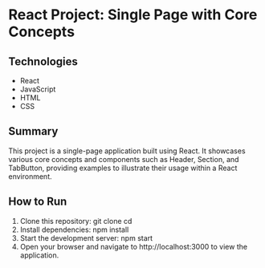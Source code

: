 # React Project: Single Page with Core Concepts

## Technologies
- React
- JavaScript
- HTML
- CSS

## Summary
This project is a single-page application built using React. It showcases various core concepts and components such as Header, Section, and TabButton, providing examples to illustrate their usage within a React environment.

## How to Run
1. Clone this repository:
   git clone <repository-url>
   cd <repository-directory>
2. Install dependencies:
npm install
3. Start the development server:
npm start
4. Open your browser and navigate to http://localhost:3000 to view the application.
